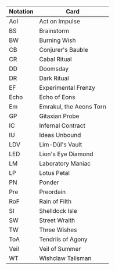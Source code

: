 | Notation  | Card                    |
| --------- | ----------------------- |
| AoI       | Act on Impulse          |
| BS        | Brainstorm              |
| BW        | Burning Wish            |
| CB        | Conjurer's Bauble       |
| CR        | Cabal Ritual            |
| DD        | Doomsday                |
| DR        | Dark Ritual             |
| EF        | Experimental Frenzy     |
| Echo      | Echo of Eons            |
| Em        | Emrakul, the Aeons Torn |
| GP        | Gitaxian Probe          |
| IC        | Infernal Contract       |
| IU        | Ideas Unbound           |
| LDV       | Lim-Dûl's Vault         |
| LED       | Lion's Eye Diamond      |
| LM        | Laboratory Maniac       |
| LP        | Lotus Petal             |
| PN        | Ponder                  |
| Pre       | Preordain               |
| RoF       | Rain of Filth           |
| SI        | Shelldock Isle          |
| SW        | Street Wraith           |
| TW        | Three Wishes            |
| ToA       | Tendrils of Agony       |
| Veil      | Veil of Summer          |
| WT        | Wishclaw Talisman       |
